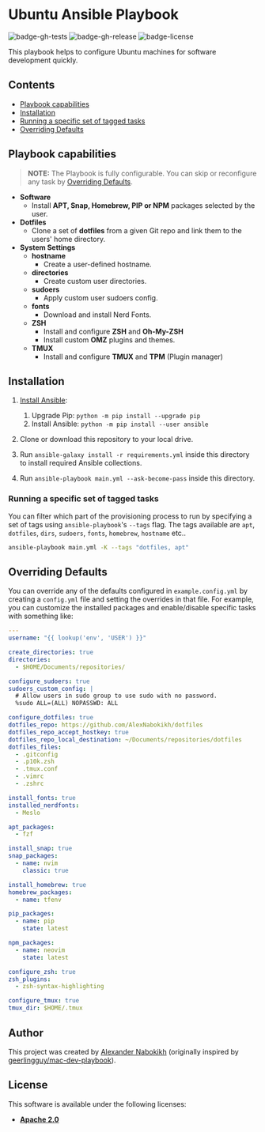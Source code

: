 # Ubuntu Ansible Playbook

![badge-gh-tests]
![badge-gh-release]
![badge-license]

This playbook helps to configure Ubuntu machines for software development quickly.

## Contents

- [Playbook capabilities](#playbook-capabilities)
- [Installation](#installation)
- [Running a specific set of tagged tasks](#running-a-specific-set-of-tagged-tasks)
- [Overriding Defaults](#overriding-defaults)

## Playbook capabilities

> **NOTE:** The Playbook is fully configurable. You can skip or reconfigure any task by [Overriding Defaults](#overriding-defaults).

- **Software**
  - Install **APT, Snap, Homebrew, PIP or NPM** packages selected by the user.
- **Dotfiles**
  - Clone a set of **dotfiles** from a given Git repo and link them to the users' home directory.
- **System Settings**
  - **hostname**
    - Create a user-defined hostname.
  - **directories**
    - Create custom user directories.
  - **sudoers**
    - Apply custom user sudoers config.
  - **fonts**
    - Download and install Nerd Fonts.
  - **ZSH**
    - Install and configure **ZSH** and **Oh-My-ZSH**
    - Install custom **OMZ** plugins and themes.
  - **TMUX**
    - Install and configure **TMUX** and **TPM** (Plugin manager)

## Installation

1. [Install Ansible](https://docs.ansible.com/ansible/latest/installation_guide/index.html):

   1. Upgrade Pip: `python -m pip install --upgrade pip`
   2. Install Ansible: `python -m pip install --user ansible`

2. Clone or download this repository to your local drive.
3. Run `ansible-galaxy install -r requirements.yml` inside this directory to install required Ansible collections.
4. Run `ansible-playbook main.yml --ask-become-pass` inside this directory.

### Running a specific set of tagged tasks

You can filter which part of the provisioning process to run by specifying a set of tags using `ansible-playbook`'s `--tags` flag. The tags available are `apt`, `dotfiles`, `dirs`, `sudoers`, `fonts`, `homebrew`, `hostname` etc..

```sh
ansible-playbook main.yml -K --tags "dotfiles, apt"
```

## Overriding Defaults

You can override any of the defaults configured in `example.config.yml` by creating a `config.yml` file and setting the overrides in that file. For example, you can customize the installed packages and enable/disable specific tasks with something like:

```yaml
---
username: "{{ lookup('env', 'USER') }}"

create_directories: true
directories:
  - $HOME/Documents/repositories/

configure_sudoers: true
sudoers_custom_config: |
  # Allow users in sudo group to use sudo with no password.
  %sudo ALL=(ALL) NOPASSWD: ALL

configure_dotfiles: true
dotfiles_repo: https://github.com/AlexNabokikh/dotfiles
dotfiles_repo_accept_hostkey: true
dotfiles_repo_local_destination: ~/Documents/repositories/dotfiles
dotfiles_files:
  - .gitconfig
  - .p10k.zsh
  - .tmux.conf
  - .vimrc
  - .zshrc

install_fonts: true
installed_nerdfonts:
  - Meslo

apt_packages:
  - fzf

install_snap: true
snap_packages:
  - name: nvim
    classic: true

install_homebrew: true
homebrew_packages:
  - name: tfenv

pip_packages:
  - name: pip
    state: latest

npm_packages:
  - name: neovim
    state: latest

configure_zsh: true
zsh_plugins:
  - zsh-syntax-highlighting

configure_tmux: true
tmux_dir: $HOME/.tmux
```

## Author

This project was created by [Alexander Nabokikh](https://www.linkedin.com/in/nabokih/) (originally inspired by [geerlingguy/mac-dev-playbook](https://github.com/geerlingguy/mac-dev-playbook)).

## License

This software is available under the following licenses:

- **[Apache 2.0](https://github.com/AlexNabokikh/mac-playbook/blob/master/LICENSE)**

[badge-gh-tests]: https://github.com/AlexNabokikh/ubuntu-playbook/actions/workflows/ci.yml/badge.svg
[badge-gh-release]: https://github.com/AlexNabokikh/ubuntu-playbook/actions/workflows/release.yaml/badge.svg
[badge-license]: https://img.shields.io/badge/License-Apache%202.0-informational
